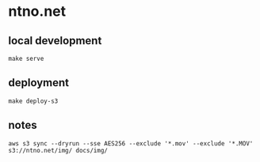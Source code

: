 # ntno.net

## local development
```make serve```

## deployment
```make deploy-s3```

## notes
```aws s3 sync --dryrun --sse AES256 --exclude '*.mov' --exclude '*.MOV' s3://ntno.net/img/ docs/img/```